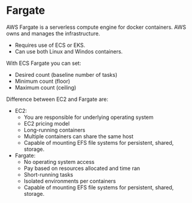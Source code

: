 # Fargate

AWS Fargate is a serverless compute engine for docker containers. AWS owns and manages the infrastructure.

* Requires use of ECS or EKS.
* Can use both Linux and Windos containers.&#x20;

With ECS Fargate you can set:

* Desired count (baseline number of tasks)
* Minimum count (floor)
* Maximum count (ceiling)

Difference between EC2 and Fargate are:

* EC2:
  * You are responsible for underlying operating system
  * EC2 pricing model&#x20;
  * Long-running containers
  * Multiple containers can share the same host
  * Capable of mounting EFS file systems for persistent, shared, storage.
* Fargate:
  * No operating system access
  * Pay based on resources allocated and time ran&#x20;
  * Short-running tasks
  * Isolated environments per containers
  * Capable of mounting EFS file systems for persistent, shared, storage.
